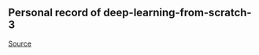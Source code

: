 ## Personal record of deep-learning-from-scratch-3
[Source](https://github.com/oreilly-japan/deep-learning-from-scratch-3)